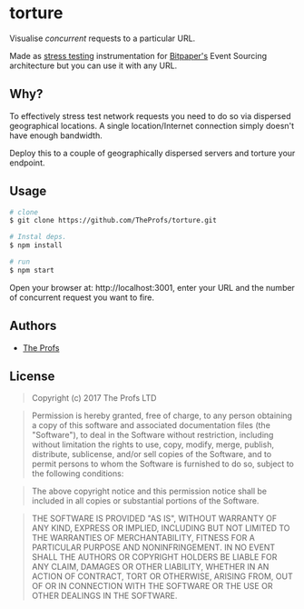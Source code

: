# torture

Visualise *concurrent* requests to a particular URL.

Made as [stress testing][1] instrumentation for [Bitpaper's][2] Event Sourcing
architecture but you can use it with any URL.

## Why?

To effectively stress test network requests you need to do so via
dispersed geographical locations. A single location/Internet connection simply
doesn't have enough bandwidth.

Deploy this to a couple of geographically dispersed servers and torture your
endpoint.

## Usage

```bash
# clone
$ git clone https://github.com/TheProfs/torture.git

# Instal deps.
$ npm install

# run
$ npm start
```

Open your browser at: http://localhost:3001, enter your URL and the number
of concurrent request you want to fire.

## Authors

- [The Profs][3]

## License

> Copyright (c) 2017 The Profs LTD

> Permission is hereby granted, free of charge, to any person obtaining a copy
of this software and associated documentation files (the "Software"), to deal
in the Software without restriction, including without limitation the rights
to use, copy, modify, merge, publish, distribute, sublicense, and/or sell
copies of the Software, and to permit persons to whom the Software is
furnished to do so, subject to the following conditions:

> The above copyright notice and this permission notice shall be included in all
copies or substantial portions of the Software.

> THE SOFTWARE IS PROVIDED "AS IS", WITHOUT WARRANTY OF ANY KIND, EXPRESS OR
IMPLIED, INCLUDING BUT NOT LIMITED TO THE WARRANTIES OF MERCHANTABILITY,
FITNESS FOR A PARTICULAR PURPOSE AND NONINFRINGEMENT. IN NO EVENT SHALL THE
AUTHORS OR COPYRIGHT HOLDERS BE LIABLE FOR ANY CLAIM, DAMAGES OR OTHER
LIABILITY, WHETHER IN AN ACTION OF CONTRACT, TORT OR OTHERWISE, ARISING FROM,
OUT OF OR IN CONNECTION WITH THE SOFTWARE OR THE USE OR OTHER DEALINGS IN THE
SOFTWARE.

[1]: https://en.wikipedia.org/wiki/Stress_testing
[2]: https://bitpaper.io
[3]: https://github.com/TheProfs
[4]: https://github.com/TheProfs
